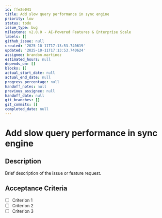 ```yaml
---
id: ffe2e041
title: Add slow query performance in sync engine
priority: low
status: todo
issue_type: bug
milestone: v2.0.0 - AI-Powered Features & Enterprise Scale
labels: []
github_issue: null
created: '2025-10-11T17:13:53.740619'
updated: '2025-10-11T17:13:53.740624'
assignee: brandon.martinez
estimated_hours: null
depends_on: []
blocks: []
actual_start_date: null
actual_end_date: null
progress_percentage: null
handoff_notes: null
previous_assignee: null
handoff_date: null
git_branches: []
git_commits: []
completed_date: null
---
```


# Add slow query performance in sync engine

## Description

Brief description of the issue or feature request.

## Acceptance Criteria

- [ ] Criterion 1
- [ ] Criterion 2
- [ ] Criterion 3